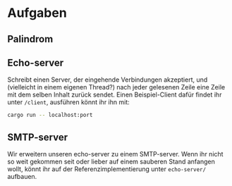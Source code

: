 # Aufgaben
## Palindrom

## Echo-server
Schreibt einen Server, der eingehende Verbindungen akzeptiert, und (vielleicht in einem eigenen Thread?) nach jeder gelesenen Zeile eine Zeile mit dem selben Inhalt zurück sendet.
Einen Beispiel-Client dafür findet ihr unter `/client`, ausführen könnt ihr ihn mit:
```bash
cargo run -- localhost:port
``` 
## SMTP-server
Wir erweitern unseren echo-server zu einem SMTP-server.
Wenn ihr nicht so weit gekommen seit oder lieber auf einem sauberen Stand anfangen wollt, könnt ihr auf der Referenzimplementierung unter `echo-server/` aufbauen.